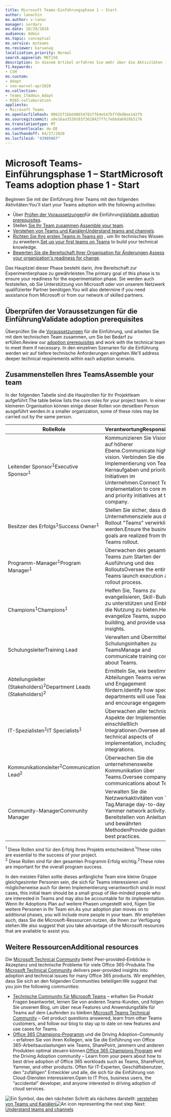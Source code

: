 ```yaml
---
title: Microsoft Teams-Einführungsphase 1 – Start
author: lanachin
ms.author: v-lanac
manager: serdars
ms.date: 10/29/2018
audience: Admin
ms.topic: conceptual
ms.service: msteams
ms.reviewer: karuanag
localization_priority: Normal
search.appverid: MET150
description: In diesem Artikel erfahren Sie mehr über die Aktivitäten in der Startphase der Microsoft Teams-Einführung.
f1.keywords:
- CSH
ms.custom:
- Adopt
- seo-marvel-apr2020
ms.collection:
- Teams_ITAdmin_Adopt
- M365-collaboration
appliesto:
- Microsoft Teams
ms.openlocfilehash: 00615f1bbd48654701ff64e547bffdbd8ee142f9
ms.sourcegitcommit: a9e16aa3539103f3618427ffc7ebbda6919b5176
ms.translationtype: MT
ms.contentlocale: de-DE
ms.lasthandoff: 04/27/2020
ms.locfileid: "43905667"
---
```

# <a name="microsoft-teams-adoption-phase-1---start"></a><span data-ttu-id="b43b1-103">Microsoft Teams-Einführungsphase 1 – Start</span><span class="sxs-lookup"><span data-stu-id="b43b1-103">Microsoft Teams adoption phase 1 - Start</span></span>

<span data-ttu-id="b43b1-104">Beginnen Sie mit der Einführung ihrer Teams mit den folgenden Aktivitäten:</span><span class="sxs-lookup"><span data-stu-id="b43b1-104">You'll start your Teams adoption with the following activities:</span></span>

- <span data-ttu-id="b43b1-105">Über [Prüfen der Voraussetzungen](#validate-adoption-prerequisites)für die Einführung</span><span class="sxs-lookup"><span data-stu-id="b43b1-105">[Validate adoption prerequisites](#validate-adoption-prerequisites).</span></span>
- <span data-ttu-id="b43b1-106">Stellen [Sie Ihr Team zusammen](#assemble-your-team).</span><span class="sxs-lookup"><span data-stu-id="b43b1-106">[Assemble your team](#assemble-your-team).</span></span>
- <span data-ttu-id="b43b1-107">[Verstehen von Teams und Kanälen](teams-adoption-understand-teams-and-channels.md)</span><span class="sxs-lookup"><span data-stu-id="b43b1-107">[Understand teams and channels](teams-adoption-understand-teams-and-channels.md).</span></span>
- <span data-ttu-id="b43b1-108">[Richten Sie Ihre ersten Teams in Teams ein](teams-adoption-your-first-teams.md) , um Ihr technisches Wissen zu erweitern.</span><span class="sxs-lookup"><span data-stu-id="b43b1-108">[Set up your first teams on Teams](teams-adoption-your-first-teams.md) to build your technical knowledge.</span></span>
- <span data-ttu-id="b43b1-109">[Bewerten Sie die Bereitschaft Ihrer Organisation für Änderungen](teams-adoption-assess-readiness.md).</span><span class="sxs-lookup"><span data-stu-id="b43b1-109">[Assess your organization's readiness for change](teams-adoption-assess-readiness.md).</span></span>

<span data-ttu-id="b43b1-110">Das Hauptziel dieser Phase besteht darin, ihre Bereitschaft zur Experimentierphase zu gewährleisten.</span><span class="sxs-lookup"><span data-stu-id="b43b1-110">The primary goal of this phase is to ensure your readiness for the experimentation phase.</span></span> <span data-ttu-id="b43b1-111">Sie werden auch feststellen, ob Sie Unterstützung von Microsoft oder von unserem Netzwerk qualifizierter Partner benötigen.</span><span class="sxs-lookup"><span data-stu-id="b43b1-111">You will also determine if you need assistance from Microsoft or from our network of skilled partners.</span></span>  

## <a name="validate-adoption-prerequisites"></a><span data-ttu-id="b43b1-112">Überprüfen der Voraussetzungen für die Einführung</span><span class="sxs-lookup"><span data-stu-id="b43b1-112">Validate adoption prerequisites</span></span>

<span data-ttu-id="b43b1-113">Überprüfen Sie die [Voraussetzungen](teams-adoption-get-started.md#adoption-prerequisites) für die Einführung, und arbeiten Sie mit dem technischen Team zusammen, um Sie bei Bedarf zu erfüllen.</span><span class="sxs-lookup"><span data-stu-id="b43b1-113">Review our [adoption prerequisites](teams-adoption-get-started.md#adoption-prerequisites) and work with the technical team to meet them if necessary.</span></span> <span data-ttu-id="b43b1-114">In den einzelnen Szenarien für die Einführung werden wir auf tiefere technische Anforderungen eingehen.</span><span class="sxs-lookup"><span data-stu-id="b43b1-114">We'll address deeper technical requirements within each adoption scenario.</span></span>

## <a name="assemble-your-team"></a><span data-ttu-id="b43b1-115">Zusammenstellen Ihres Teams</span><span class="sxs-lookup"><span data-stu-id="b43b1-115">Assemble your team</span></span>

<span data-ttu-id="b43b1-116">In der folgenden Tabelle sind die Hauptrollen für Ihr Projektteam aufgeführt.</span><span class="sxs-lookup"><span data-stu-id="b43b1-116">The table below lists the core roles for your project team.</span></span> <span data-ttu-id="b43b1-117">In einer kleineren Organisation können einige dieser Rollen von derselben Person ausgeführt werden.</span><span class="sxs-lookup"><span data-stu-id="b43b1-117">In a smaller organization, some of these roles may be carried out by the same person.</span></span>

| <span data-ttu-id="b43b1-118">Rolle</span><span class="sxs-lookup"><span data-stu-id="b43b1-118">Role</span></span> | <span data-ttu-id="b43b1-119">Verantwortung</span><span class="sxs-lookup"><span data-stu-id="b43b1-119">Responsibilities</span></span> | <span data-ttu-id="b43b1-120">Abteilung</span><span class="sxs-lookup"><span data-stu-id="b43b1-120">Department</span></span> |
| ---- | ---------------- | ---------- |
| <span data-ttu-id="b43b1-121">Leitender Sponsor<sup>1</sup></span><span class="sxs-lookup"><span data-stu-id="b43b1-121">Executive Sponsor<sup>1</sup></span></span> | <span data-ttu-id="b43b1-122">Kommunizieren Sie Visionen auf höherer Ebene.</span><span class="sxs-lookup"><span data-stu-id="b43b1-122">Communicate high-level vision.</span></span> <span data-ttu-id="b43b1-123">Verbinden Sie die Implementierung von Teams mit Kernaufgaben und prioritären Initiativen im Unternehmen.</span><span class="sxs-lookup"><span data-stu-id="b43b1-123">Connect Teams implementation to core mission and priority initiatives at the company.</span></span> | <span data-ttu-id="b43b1-124">Führungskräfte</span><span class="sxs-lookup"><span data-stu-id="b43b1-124">Executive Leadership</span></span> |
| <span data-ttu-id="b43b1-125">Besitzer des Erfolgs<sup>1</sup></span><span class="sxs-lookup"><span data-stu-id="b43b1-125">Success Owner<sup>1</sup></span></span> | <span data-ttu-id="b43b1-126">Stellen Sie sicher, dass die Unternehmensziele aus dem Rollout "Teams" verwirklicht werden.</span><span class="sxs-lookup"><span data-stu-id="b43b1-126">Ensure the business goals are realized from the Teams rollout.</span></span> | <span data-ttu-id="b43b1-127">Jede Abteilung</span><span class="sxs-lookup"><span data-stu-id="b43b1-127">Any department</span></span> |
| <span data-ttu-id="b43b1-128">Programm-Manager<sup>1</sup></span><span class="sxs-lookup"><span data-stu-id="b43b1-128">Program Manager<sup>1</sup></span></span> | <span data-ttu-id="b43b1-129">Überwachen des gesamten Teams zum Starten der Ausführung und des Rollouts</span><span class="sxs-lookup"><span data-stu-id="b43b1-129">Oversee the entire Teams launch execution and rollout process.</span></span> | <span data-ttu-id="b43b1-130">Es</span><span class="sxs-lookup"><span data-stu-id="b43b1-130">IT</span></span> |
| <span data-ttu-id="b43b1-131">Champions<sup>1</sup></span><span class="sxs-lookup"><span data-stu-id="b43b1-131">Champions<sup>1</sup></span></span> | <span data-ttu-id="b43b1-132">Helfen Sie, Teams zu evangelisieren, Skill-Building zu unterstützen und Einblicke in die Nutzung zu bieten.</span><span class="sxs-lookup"><span data-stu-id="b43b1-132">Help evangelize Teams, support skill building, and provide usage insights.</span></span> | <span data-ttu-id="b43b1-133">Mehrere Abteilungen</span><span class="sxs-lookup"><span data-stu-id="b43b1-133">Multiple departments</span></span> |
| <span data-ttu-id="b43b1-134">Schulungsleiter</span><span class="sxs-lookup"><span data-stu-id="b43b1-134">Training Lead</span></span> | <span data-ttu-id="b43b1-135">Verwalten und Übermitteln von Schulungsinhalten zu Teams</span><span class="sxs-lookup"><span data-stu-id="b43b1-135">Manage and communicate training content about Teams.</span></span> | <span data-ttu-id="b43b1-136">IT oder andere</span><span class="sxs-lookup"><span data-stu-id="b43b1-136">IT or other</span></span> |
| <span data-ttu-id="b43b1-137">Abteilungsleiter (Stakeholders)<sup>2</sup></span><span class="sxs-lookup"><span data-stu-id="b43b1-137">Department Leads (Stakeholders)<sup>2</sup></span></span> | <span data-ttu-id="b43b1-138">Ermitteln Sie, wie bestimmte Abteilungen Teams verwenden und Engagement fördern.</span><span class="sxs-lookup"><span data-stu-id="b43b1-138">Identify how specific departments will use Teams and encourage engagement.</span></span> | <span data-ttu-id="b43b1-139">Jede Abteilung (Verwaltung)</span><span class="sxs-lookup"><span data-stu-id="b43b1-139">Any department (management)</span></span> |
| <span data-ttu-id="b43b1-140">IT-Spezialisten<sup>1</sup></span><span class="sxs-lookup"><span data-stu-id="b43b1-140">IT Specialists<sup>1</sup></span></span> | <span data-ttu-id="b43b1-141">Überwachen aller technischen Aspekte der Implementierung, einschließlich Integrationen.</span><span class="sxs-lookup"><span data-stu-id="b43b1-141">Oversee all technical aspects of implementation, including integrations.</span></span> | <span data-ttu-id="b43b1-142">Es</span><span class="sxs-lookup"><span data-stu-id="b43b1-142">IT</span></span> |
| <span data-ttu-id="b43b1-143">Kommunikationsleiter<sup>2</sup></span><span class="sxs-lookup"><span data-stu-id="b43b1-143">Communication Lead<sup>2</sup></span></span> | <span data-ttu-id="b43b1-144">Überwachen Sie die unternehmensweite Kommunikation über Teams.</span><span class="sxs-lookup"><span data-stu-id="b43b1-144">Oversee company-wide communications about Teams.</span></span> | <span data-ttu-id="b43b1-145">Unternehmenskommunikation, IT oder andere</span><span class="sxs-lookup"><span data-stu-id="b43b1-145">Corporate Communications, IT, or other</span></span> |
| <span data-ttu-id="b43b1-146">Community-Manager</span><span class="sxs-lookup"><span data-stu-id="b43b1-146">Community Manager</span></span> | <span data-ttu-id="b43b1-147">Verwalten Sie die Netzwerkaktivitäten von Tag zu Tag.</span><span class="sxs-lookup"><span data-stu-id="b43b1-147">Manage day-to-day Yammer network activity.</span></span> <span data-ttu-id="b43b1-148">Bereitstellen von Anleitungen und bewährten Methoden</span><span class="sxs-lookup"><span data-stu-id="b43b1-148">Provide guidance and best practices.</span></span> | <span data-ttu-id="b43b1-149">Mehrere Abteilungen</span><span class="sxs-lookup"><span data-stu-id="b43b1-149">Multiple departments</span></span> |

<span data-ttu-id="b43b1-150"><sup>1</sup> Diese Rollen sind für den Erfolg Ihres Projekts entscheidend.</span><span class="sxs-lookup"><span data-stu-id="b43b1-150"><sup>1</sup>These roles are essential to the success of your project.</span></span></br>
<span data-ttu-id="b43b1-151"><sup>2</sup> Diese Rollen sind für den gesamten Programm Erfolg wichtig.</span><span class="sxs-lookup"><span data-stu-id="b43b1-151"><sup>2</sup>These roles are important for the overall program success.</span></span>

<span data-ttu-id="b43b1-152">In den meisten Fällen sollte dieses anfängliche Team eine kleine Gruppe gleichgesinnter Personen sein, die sich für Teams interessieren und möglicherweise auch für deren Implementierung verantwortlich sind.</span><span class="sxs-lookup"><span data-stu-id="b43b1-152">In most cases, this initial team should be a small group of like-minded people who are interested in Teams and may also be accountable for its implementation.</span></span> <span data-ttu-id="b43b1-153">Wenn Ihr Adoptions Plan auf weitere Phasen umgestellt wird, fügen Sie weitere Personen in Ihr Team ein.</span><span class="sxs-lookup"><span data-stu-id="b43b1-153">As your adoption plan moves on to additional phases, you will include more people in your team.</span></span> <span data-ttu-id="b43b1-154">Wir empfehlen auch, dass Sie die Microsoft-Ressourcen nutzen, die Ihnen zur Verfügung stehen.</span><span class="sxs-lookup"><span data-stu-id="b43b1-154">We also suggest that you take advantage of the Microsoft resources that are available to assist you.</span></span> 

## <a name="additional-resources"></a><span data-ttu-id="b43b1-155">Weitere Ressourcen</span><span class="sxs-lookup"><span data-stu-id="b43b1-155">Additional resources</span></span>

<span data-ttu-id="b43b1-156">Die [Microsoft Technical Community](https://aka.ms/TechCommunity) bietet Peer-provided-Einblicke in Akzeptanz und technische Probleme für viele Office 365-Produkte.</span><span class="sxs-lookup"><span data-stu-id="b43b1-156">The [Microsoft Technical Community](https://aka.ms/TechCommunity) delivers peer-provided insights into adoption and technical issues for many Office 365 products.</span></span> <span data-ttu-id="b43b1-157">Wir empfehlen, dass Sie sich an den folgenden Communities beteiligen:</span><span class="sxs-lookup"><span data-stu-id="b43b1-157">We suggest that you join the following communities:</span></span>

- <span data-ttu-id="b43b1-158">[Technische Community für Microsoft Teams](https://aka.ms/TeamsCommunity) – erhalten Sie Produkt Fragen beantwortet, lernen Sie von anderen Teams-Kunden, und folgen Sie unserem Blog, um über neue Features und Anwendungsfälle für Teams auf dem Laufenden zu bleiben.</span><span class="sxs-lookup"><span data-stu-id="b43b1-158">[Microsoft Teams Technical Community](https://aka.ms/TeamsCommunity) – Get product questions answered, learn from other Teams customers, and follow our blog to stay up to date on new features and use cases for Teams.</span></span> 
- <span data-ttu-id="b43b1-159">[Office 365 Champions-Programm](https://aka.ms/O365Champions) und die Driving Adoption-Community – erfahren Sie von ihren Kollegen, wie Sie die Einführung von Office 365-Arbeitsauslastungen wie Teams, SharePoint, jammern und anderen Produkten optimal steuern können.</span><span class="sxs-lookup"><span data-stu-id="b43b1-159">[Office 365 Champions Program](https://aka.ms/O365Champions) and the Driving Adoption community – Learn from your peers about how to best drive adoption of Office 365 workloads such as Teams, SharePoint, Yammer, and other products.</span></span> <span data-ttu-id="b43b1-160">Offen für IT-Experten, Geschäftsbenutzer, den "zufälligen" Entwickler und alle, die sich für die Einführung von Cloud-Diensten interessieren.</span><span class="sxs-lookup"><span data-stu-id="b43b1-160">Open to IT Pros, business users, the “accidental” developer, and anyone interested in driving adoption of cloud services.</span></span>  


<span data-ttu-id="b43b1-161">![Ein Symbol, das den nächsten](media/teams-adoption-next-icon.png) Schritt als nächstes darstellt: [verstehen von Teams und Kanälen](teams-adoption-understand-teams-and-channels.md)</span><span class="sxs-lookup"><span data-stu-id="b43b1-161">![An icon representing the next step](media/teams-adoption-next-icon.png) Next: [Understand teams and channels](teams-adoption-understand-teams-and-channels.md)</span></span>
